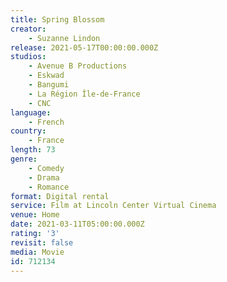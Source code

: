```yaml
---
title: Spring Blossom
creator:
    - Suzanne Lindon
release: 2021-05-17T00:00:00.000Z
studios:
    - Avenue B Productions
    - Eskwad
    - Bangumi
    - La Région Île-de-France
    - CNC
language:
    - French
country:
    - France
length: 73
genre:
    - Comedy
    - Drama
    - Romance
format: Digital rental
service: Film at Lincoln Center Virtual Cinema
venue: Home
date: 2021-03-11T05:00:00.000Z
rating: '3'
revisit: false
media: Movie
id: 712134
---
```



